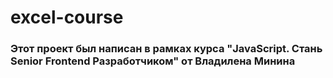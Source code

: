 # excel-course
### Этот проект был написан в рамках курса "JavaScript. Стань Senior Frontend Разработчиком" от Владилена Минина
